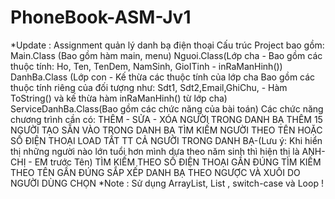 # PhoneBook-ASM-Jv1
*Update : Assignment quản lý danh bạ điện thoại 
Cấu trúc Project bao gồm:
Main.Class (Bao gồm hàm main, menu)
Nguoi.Class(Lớp cha - Bao gồm các thuộc tính: Ho, Ten, TenDem, NamSinh, 
GioITinh - inRaManHinh())
DanhBa.Class (Lớp con - Kế thừa các thuộc tính của lớp cha Bao gồm các
thuộc tính riêng của đối tượng như: Sdt1, Sdt2,Email,GhiChu, - Hàm ToString() 
và kế thừa hàm inRaManHinh() từ lớp cha)
ServiceDanhBa.Class(Bao gồm các chức năng của bài toán)
Các chức năng chương trình cần có:
THÊM - SỬA - XÓA NGƯỜI TRONG DANH BẠ
THÊM 15 NGƯỜI TẠO SẴN VÀO TRONG DANH BẠ
TÌM KIẾM NGƯỜI THEO TÊN HOẶC SỐ ĐIỆN THOẠI
LOAD TẤT TT CẢ NGƯỜI TRONG DANH BẠ-(Lưu ý: Khi hiển thị những người nào
lớn tuổi hơn mình dựa theo năm sinh thì hiện thị là ANH- CHỊ - EM trước Tên)
TÌM KIẾM THEO SỐ ĐIỆN THOẠI GẦN ĐÚNG
TÌM KIẾM THEO TÊN GẦN ĐÚNG
SẮP XẾP DANH BẠ THEO NGƯỢC VÀ XUÔI DO NGƯỜI DÙNG CHỌN
*Note : Sử dụng ArrayList, List <OOP> , switch-case và Loop !
